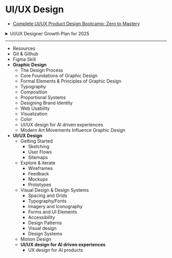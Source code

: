 # UI/UX Design 
- [Complete UI/UX Product Design Bootcamp: Zero to Mastery](https://academy.zerotomastery.io/courses/enrolled/1073485)

<details>
  <summary>UI/UX Designer Growth Plan for 2025</summary>

This personalized growth plan is designed to help you, Weijie, transition confidently from an accomplished visual designer and artist into a job-ready UI/UX designer, while building a unique, future-facing creative identity that blends art, design, and technology.


##  Where You Are Now

You bring a powerful foundation:

- ✅ 10+ years of experience in graphic design and visual storytelling
- ✅ Bachelor’s degree in Art Practice from UC Berkeley
- ✅ Completed ZTM’s UI/UX Bootcamp and mastered Figma fundamentals
- ✅ Solid HTML/CSS/Tailwind skills, learning React and component-based design
- ✅ Passion for blending creative expression with technology (AI, animation, interactivity)

You’re transitioning into UI/UX design with:

- A desire to work in tech-forward, creative roles (e.g., Google, MIT Media Lab)
- An evolving design voice that’s geometric, minimal, abstract, and clever
- A long-term goal of developing a career through real-world experience

---

##  2025 Goals

1. **Complete and publish 2 portfolio-ready UI/UX projects**
2. **Polish a strong visual and personal brand**
3. **Start freelancing or client-based work (small, real projects)**
4. **Prepare and position yourself for roles at companies like Google**

---

##  Step-by-Step Roadmap

### **Q1 (Jan–Mar)** – Foundation & Real-World Project 1

- 🔹 Design a complete UI/UX project: **"AI Study Buddy"**
  - Design in Figma using auto layout, tokens, components, and prototyping
  - Collaborate with developer (your husband) to build it in React
  - Focus: clarity, simplicity, user flow, interaction feedback
- 🔹 Start building your personal **design system** in Figma (4G Design System)
- 🔹 Learn Figma Advanced (Dan Scott) to master responsive layouts & systems

### **Q2 (Apr–Jun)** – Visual Signature + Project 2

- 🔹 Design your second project: **AI × Art Co-Creation Tool**
  - Focus on creativity, narrative, and interaction
  - Incorporate ethical AI, storytelling, and human–machine collaboration
- 🔹 Apply your distinct style (abstract, minimal, clever) to this project
- 🔹 Study **Material Design** and apply it to a mini-concept redesign (Google-style)
- 🔹 Begin organizing your work into a **case-study format**

### **Q3 (Jul–Sep)** – Build Portfolio & Test in the Real World

- 🔹 Launch your interactive portfolio using React + Tailwind (personal website)
- 🔹 Add micro-interactions with Framer Motion or GSAP
- 🔹 Start small freelance gigs:
  - Local cafes, artists, nonprofits
  - Dev + design package with your husband
- 🔹 Share work on Behance, Dribbble, and LinkedIn

### **Q4 (Oct–Dec)** – Polish, Publish, Prepare for Next Level

- 🔹 Finalize visual system and identity across all projects
- 🔹 Create Notion or PDF-based **portfolio system for job applications**
- 🔹 Apply for internships, fellowships, or entry-level design roles

---

##  Skills to Strengthen Along the Way

- **Figma Tokens, Variants, and Components**
- **Design Systems & Dev Handoff**
- **Accessibility & Inclusive Design**
- **Design Thinking & User Research Methods**
- **AI-integrated UX Design**
- **Prototyping (Framer, Principle or ProtoPie optional)**

---

##  Focus Tracks (Optional, After Q2)

Pick one depending on what inspires you most:

###  Path 1: Web UI Designer

- Master responsive systems
- Learn Webflow or refine React skills
- Focus on visual polish and production-ready handoff

###  Path 2: UX + AI Interaction Designer

- Explore prompt design, generative AI, and human-AI interfaces
- Develop speculative design or narrative-driven interactive tools

###  Path 3: Visual Brand Designer / Freelancer

- Combine visual identity + digital UI
- Build branded systems for startups or creators

---

##  Final Encouragement

Weijie, you’re not starting from scratch — you’re **starting from experience**. You already have the taste, tools, and creative depth. Now you’re building:

- One strong, clear project at a time
- One focused skill at a time
- One confident identity as a digital designer

</details>

---

- Resources
- Git & Github
- Figma Skill
- **Graphic Design**
    - The Design Process
    - Core Foundations of Graphic Design
    - Formal Elements & Principles of Graphic Design
    - Typography
    - Composition
    - Proportional Systems
    - Designing Brand Identity
    - Web Usability
    - Visualization
    - Color
    - UI/UX design for AI driven experiences
    - Modern Art Movements Influence Graphic Design
- **UI/UX Design**
    - Getting Started
        - Sketching
        - User Flows
        - Sitemaps
    - Explore & iterate
        - Wireframes
        - Feedback
        - Mockups
        - Prototypes
    - Visual Design & Design Systems
        - Spacing and Grids
        - Typography/Fonts
        - Imagery and Iconography
        - Forms and UI Elements
        - Accessibility
        - Design Patterns
        - Visual design
        - Design Systems
    - Motion Design
    - **UI/UX design for AI driven experiences**
        - UX design for AI products
